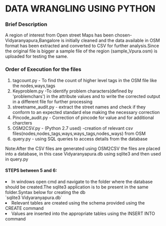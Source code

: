 # DATA WRANGLING USING PYTHON

### Brief Description
A region of interest from Open street Maps has been chosen-Vidyaranyapura,Bangalore   is initially cleaned and the data  available in OSM format has been extracted and converted to CSV for further analysis.Since the original file is bigger a sample file of the region (sample_Vpura.osm) is uploaded for testing the same.

### Order of Execution for the files
<ol>
<li>tagcount.py - To find the count of higher level tags in the OSM file like the nodes,ways,tags </li>
<li>Keyproblem.py -To identify problem characters(defined by 'problemchars') in the attribute values and to write the corrected output in a different file for further processing </li>
<li>streetname_audit.py - extract the street names and check if they conform to an expected standard else making the necessary correction</li>
<li>Pincode_audit.py - Correction of pincode for value and for additional charcters</li>
<li>OSM2CSV.py - (Python 2.7 used) -creation of relevant csv files(nodes,nodes_tags,ways,ways_tags,nodes_ways) from OSM </li>
<li>query.py - using SQL queries to access details from the database</li>
</ol>

<p>Note:After the CSV files are generated using OSM2CSV the files are placed into a database, in this case Vidyaranyapura.db using sqlite3 and then used in query.py
</p>

#### STEPS between 5 and 6:
<li>In windows open cmd and navigate to the folder where the database should be created.The sqlite3 application is to be present in the same folder.Syntax below for creating the db</li>
`sqlite3 Vidyaranyapura.db` 
<li>Relevant tables are created using the schema provided using the CREATE command</li>
<li>Values are inserted into the appropriate tables using the INSERT INTO command </li>
